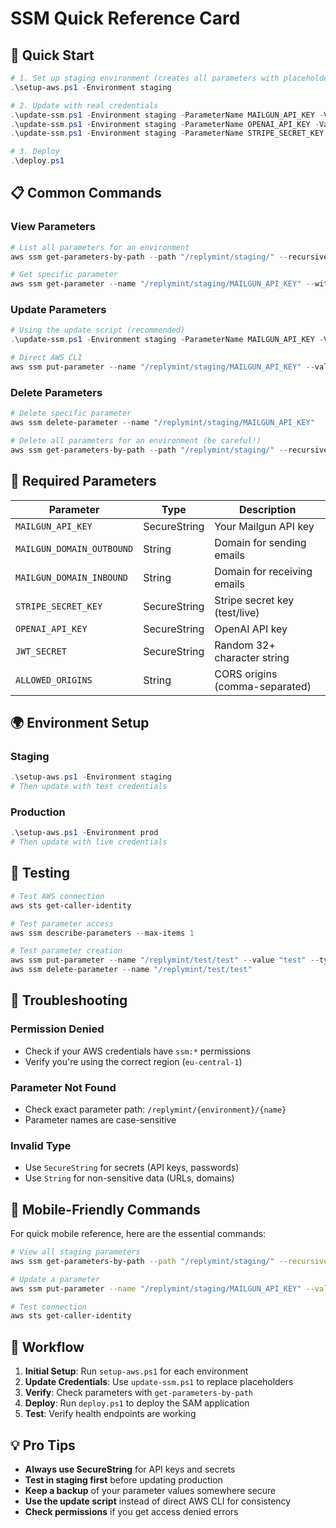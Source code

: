 # SSM Quick Reference Card

## 🚀 Quick Start

```powershell
# 1. Set up staging environment (creates all parameters with placeholders)
.\setup-aws.ps1 -Environment staging

# 2. Update with real credentials
.\update-ssm.ps1 -Environment staging -ParameterName MAILGUN_API_KEY -Value "key-1234567890abcdef"
.\update-ssm.ps1 -Environment staging -ParameterName OPENAI_API_KEY -Value "sk-your-openai-key"
.\update-ssm.ps1 -Environment staging -ParameterName STRIPE_SECRET_KEY -Value "sk_test_your_stripe_key"

# 3. Deploy
.\deploy.ps1
```

## 📋 Common Commands

### View Parameters

```powershell
# List all parameters for an environment
aws ssm get-parameters-by-path --path "/replymint/staging/" --recursive --with-decryption

# Get specific parameter
aws ssm get-parameter --name "/replymint/staging/MAILGUN_API_KEY" --with-decryption
```

### Update Parameters

```powershell
# Using the update script (recommended)
.\update-ssm.ps1 -Environment staging -ParameterName MAILGUN_API_KEY -Value "new_value"

# Direct AWS CLI
aws ssm put-parameter --name "/replymint/staging/MAILGUN_API_KEY" --value "new_value" --type "SecureString" --overwrite
```

### Delete Parameters

```powershell
# Delete specific parameter
aws ssm delete-parameter --name "/replymint/staging/MAILGUN_API_KEY"

# Delete all parameters for an environment (be careful!)
aws ssm get-parameters-by-path --path "/replymint/staging/" --recursive --query "Parameters[].Name" --output text | ForEach-Object { aws ssm delete-parameter --name $_ }
```

## 🔐 Required Parameters

| Parameter                 | Type         | Description                    |
| ------------------------- | ------------ | ------------------------------ |
| `MAILGUN_API_KEY`         | SecureString | Your Mailgun API key           |
| `MAILGUN_DOMAIN_OUTBOUND` | String       | Domain for sending emails      |
| `MAILGUN_DOMAIN_INBOUND`  | String       | Domain for receiving emails    |
| `STRIPE_SECRET_KEY`       | SecureString | Stripe secret key (test/live)  |
| `OPENAI_API_KEY`          | SecureString | OpenAI API key                 |
| `JWT_SECRET`              | SecureString | Random 32+ character string    |
| `ALLOWED_ORIGINS`         | String       | CORS origins (comma-separated) |

## 🌍 Environment Setup

### Staging

```powershell
.\setup-aws.ps1 -Environment staging
# Then update with test credentials
```

### Production

```powershell
.\setup-aws.ps1 -Environment prod
# Then update with live credentials
```

## 🧪 Testing

```powershell
# Test AWS connection
aws sts get-caller-identity

# Test parameter access
aws ssm describe-parameters --max-items 1

# Test parameter creation
aws ssm put-parameter --name "/replymint/test/test" --value "test" --type "String"
aws ssm delete-parameter --name "/replymint/test/test"
```

## 🚨 Troubleshooting

### Permission Denied

- Check if your AWS credentials have `ssm:*` permissions
- Verify you're using the correct region (`eu-central-1`)

### Parameter Not Found

- Check exact parameter path: `/replymint/{environment}/{name}`
- Parameter names are case-sensitive

### Invalid Type

- Use `SecureString` for secrets (API keys, passwords)
- Use `String` for non-sensitive data (URLs, domains)

## 📱 Mobile-Friendly Commands

For quick mobile reference, here are the essential commands:

```bash
# View all staging parameters
aws ssm get-parameters-by-path --path "/replymint/staging/" --recursive

# Update a parameter
aws ssm put-parameter --name "/replymint/staging/MAILGUN_API_KEY" --value "new_key" --type "SecureString" --overwrite

# Test connection
aws sts get-caller-identity
```

## 🔄 Workflow

1. **Initial Setup**: Run `setup-aws.ps1` for each environment
2. **Update Credentials**: Use `update-ssm.ps1` to replace placeholders
3. **Verify**: Check parameters with `get-parameters-by-path`
4. **Deploy**: Run `deploy.ps1` to deploy the SAM application
5. **Test**: Verify health endpoints are working

## 💡 Pro Tips

- **Always use SecureString** for API keys and secrets
- **Test in staging first** before updating production
- **Keep a backup** of your parameter values somewhere secure
- **Use the update script** instead of direct AWS CLI for consistency
- **Check permissions** if you get access denied errors
